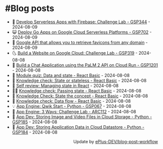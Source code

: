 # #Blog posts
<!-- BLOG-POST-LIST:START -->
- 🧰 [Develop Serverless Apps with Firebase: Challenge Lab - GSP344](https://eplus.dev/develop-serverless-apps-with-firebase-challenge-lab-gsp344) - 2024-08-09
- 😺 [Deploy Go Apps on Google Cloud Serverless Platforms - GSP702](https://eplus.dev/deploy-go-apps-on-google-cloud-serverless-platforms-gsp702) - 2024-08-09
- 🗽 [Google API that allows you to retrieve favicons from any domain](https://eplus.dev/google-api-that-allows-you-to-retrieve-favicons-from-any-domain) - 2024-08-09
- 🌜 [Build a Website on Google Cloud: Challenge Lab - GSP319](https://eplus.dev/build-a-website-on-google-cloud-challenge-lab-gsp319) - 2024-08-08
- 📝 [Build a Chat Application using the PaLM 2 API on Cloud Run - GSP1201](https://eplus.dev/build-a-chat-application-using-the-palm-2-api-on-cloud-run-gsp1201) - 2024-08-08
- 🚀 [Module quiz: Data and state - React Basic](https://eplus.dev/module-quiz-data-and-state-react-basic) - 2024-08-08
- 💼 [Knowledge check: State or stateless - React Basic](https://eplus.dev/knowledge-check-state-or-stateless-react-basic) - 2024-08-08
- 🦣 [Self review: Managing state in React](https://eplus.dev/self-review-managing-state-in-react) - 2024-08-08
- 👨‍🏫 [Knowledge check: Passing state - React Basic](https://eplus.dev/knowledge-check-passing-state-react-basic) - 2024-08-08
- 🔭 [Knowledge Check: State the concept - React Basic](https://eplus.dev/knowledge-check-state-the-concept-react-basic) - 2024-08-08
- 🤡 [Knowledge check: Data flow - React Basic](https://eplus.dev/knowledge-check-data-flow-react-basic) - 2024-08-08
- 💡 [App Engine: Qwik Start - Python - GSP067](https://eplus.dev/app-engine-qwik-start-python-gsp067) - 2024-08-08
- 🦣 [App Engine: 3 Ways: Challenge Lab - ARC112](https://eplus.dev/app-engine-3-ways-challenge-lab-arc112) - 2024-08-08
- 💪 [App Dev: Storing Image and Video Files in Cloud Storage - Python - GSP185](https://eplus.dev/app-dev-storing-image-and-video-files-in-cloud-storage-python-gsp185) - 2024-08-08
- 🤡 [App Dev: Storing Application Data in Cloud Datastore - Python - GSP184](https://eplus.dev/app-dev-storing-application-data-in-cloud-datastore-python-gsp184) - 2024-08-08<!-- BLOG-POST-LIST:END -->
<div align="right">
  Update by <a target="_blank"
    href="https://github.com/ePlus-DEV/blog-post-workflow">ePlus-DEV/blog-post-workflow</a>
</div>
